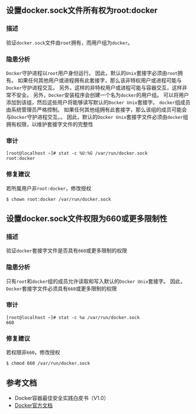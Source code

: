 ## 设置docker.sock文件所有权为root:docker

### 描述

验证`docker.sock`文件由`root`拥有，而用户组为`docker`。

### 隐患分析

`Docker`守护进程以`root`用户身份运行。 因此，默认的`Unix`套接字必须由`root`拥有。
如果任何其他用户或进程拥有此套接字，那么该非特权用户或进程可能与`Docker`守护进程交互。
另外，这样的非特权用户或进程可能与容器交互，这样非常不安全。
另外，`Docker`安装程序会创建一个名为`docker`的用户组。
可以将用户添加到该组，然后这些用户将能够读写默认的`Docker Unix`套接字。
`docker`组成员由系统管理员严格控制。 如果任何其他组拥有此套接字，那么该组的成员可能会与`Docker`守护进程交互。。
因此，默认的`Docker Unix`套接字文件必须由`docker`组拥有权限，以维护套接字文件的完整性

### 审计

```shell script
[root@localhost ~]# stat -c %U:%G /var/run/docker.sock
root:docker
```

### 修复建议

若所属用户非`root:docker`，修改授权
```shell script
$ chown root:docker /var/run/docker.sock
```

## 设置docker.sock文件权限为660或更多限制性

### 描述

验证`docker`套接字文件是否具有`660`或更多限制的权限

### 隐患分析

只有`root`和`docker`组的成员允许读取和写入默认的`Docker Unix`套接字。
因此，`Docker`套接字文件必须具有`660`或更多限制的权限

### 审计

```shell script
[root@localhost ~]# stat -c %a /var/run/docker.sock
660
```

### 修复建议

若权限非`660`，修改授权
```shell script
$ chmod 660 /var/run/docker.sock
```

## 参考文档

- Docker容器最佳安全实践白皮书（V1.0）
- [Docker官方文档](https://docs.docker.com/)